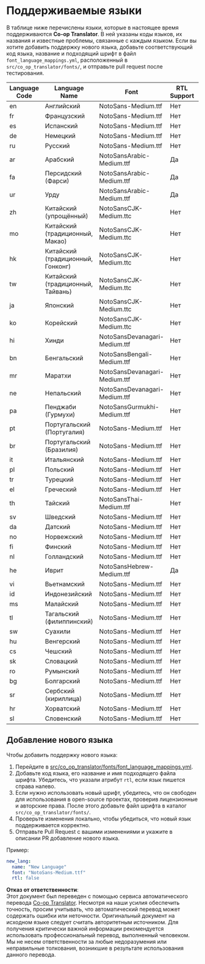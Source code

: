 <!--
CO_OP_TRANSLATOR_METADATA:
{
  "original_hash": "ba33aa8d5da0d3dd14322b77fcb63deb",
  "translation_date": "2025-05-06T17:48:23+00:00",
  "source_file": "getting_started/supported-languages.md",
  "language_code": "ru"
}
-->
# Поддерживаемые языки

В таблице ниже перечислены языки, которые в настоящее время поддерживаются **Co-op Translator**. В ней указаны коды языков, их названия и известные проблемы, связанные с каждым языком. Если вы хотите добавить поддержку нового языка, добавьте соответствующий код языка, название и подходящий шрифт в файл `font_language_mappings.yml`, расположенный в `src/co_op_translator/fonts/`, и отправьте pull request после тестирования.

| Language Code | Language Name        | Font                              | RTL Support | Known Issues |
|---------------|----------------------|-----------------------------------|-------------|--------------|
| en            | Английский           | NotoSans-Medium.ttf               | Нет         | Нет          |
| fr            | Французский          | NotoSans-Medium.ttf               | Нет         | Нет          |
| es            | Испанский            | NotoSans-Medium.ttf               | Нет         | Нет          |
| de            | Немецкий             | NotoSans-Medium.ttf               | Нет         | Нет          |
| ru            | Русский              | NotoSans-Medium.ttf               | Нет         | Нет          |
| ar            | Арабский             | NotoSansArabic-Medium.ttf         | Да          | Нет          |
| fa            | Персидский (Фарси)   | NotoSansArabic-Medium.ttf         | Да          | Нет          |
| ur            | Урду                 | NotoSansArabic-Medium.ttf         | Да          | Нет          |
| zh            | Китайский (упрощённый) | NotoSansCJK-Medium.ttc          | Нет         | Нет          |
| mo            | Китайский (традиционный, Макао) | NotoSansCJK-Medium.ttc | Нет         | Нет          |
| hk            | Китайский (традиционный, Гонконг) | NotoSansCJK-Medium.ttc | Нет         | Нет          |
| tw            | Китайский (традиционный, Тайвань) | NotoSansCJK-Medium.ttc  | Нет         | Нет          |
| ja            | Японский             | NotoSansCJK-Medium.ttc            | Нет         | Нет          |
| ko            | Корейский            | NotoSansCJK-Medium.ttc            | Нет         | Нет          |
| hi            | Хинди                | NotoSansDevanagari-Medium.ttf     | Нет         | Нет          |
| bn            | Бенгальский          | NotoSansBengali-Medium.ttf        | Нет         | Нет          |
| mr            | Маратхи              | NotoSansDevanagari-Medium.ttf     | Нет         | Нет          |
| ne            | Непальский           | NotoSansDevanagari-Medium.ttf     | Нет         | Нет          |
| pa            | Пенджаби (Гурмухи)   | NotoSansGurmukhi-Medium.ttf       | Нет         | Нет          |
| pt            | Португальский (Португалия) | NotoSans-Medium.ttf          | Нет         | Нет          |
| br            | Португальский (Бразилия) | NotoSans-Medium.ttf            | Нет         | Нет          |
| it            | Итальянский          | NotoSans-Medium.ttf               | Нет         | Нет          |
| pl            | Польский             | NotoSans-Medium.ttf               | Нет         | Нет          |
| tr            | Турецкий             | NotoSans-Medium.ttf               | Нет         | Нет          |
| el            | Греческий            | NotoSans-Medium.ttf               | Нет         | Нет          |
| th            | Тайский              | NotoSansThai-Medium.ttf           | Нет         | Нет          |
| sv            | Шведский             | NotoSans-Medium.ttf               | Нет         | Нет          |
| da            | Датский              | NotoSans-Medium.ttf               | Нет         | Нет          |
| no            | Норвежский           | NotoSans-Medium.ttf               | Нет         | Нет          |
| fi            | Финский              | NotoSans-Medium.ttf               | Нет         | Нет          |
| nl            | Голландский          | NotoSans-Medium.ttf               | Нет         | Нет          |
| he            | Иврит                | NotoSansHebrew-Medium.ttf         | Да          | Нет          |
| vi            | Вьетнамский          | NotoSans-Medium.ttf               | Нет         | Нет          |
| id            | Индонезийский        | NotoSans-Medium.ttf               | Нет         | Нет          |
| ms            | Малайский            | NotoSans-Medium.ttf               | Нет         | Нет          |
| tl            | Тагальский (филиппинский) | NotoSans-Medium.ttf          | Нет         | Нет          |
| sw            | Суахили              | NotoSans-Medium.ttf               | Нет         | Нет          |
| hu            | Венгерский           | NotoSans-Medium.ttf               | Нет         | Нет          |
| cs            | Чешский              | NotoSans-Medium.ttf               | Нет         | Нет          |
| sk            | Словацкий            | NotoSans-Medium.ttf               | Нет         | Нет          |
| ro            | Румынский            | NotoSans-Medium.ttf               | Нет         | Нет          |
| bg            | Болгарский           | NotoSans-Medium.ttf               | Нет         | Нет          |
| sr            | Сербский (кириллица) | NotoSans-Medium.ttf               | Нет         | Нет          |
| hr            | Хорватский           | NotoSans-Medium.ttf               | Нет         | Нет          |
| sl            | Словенский           | NotoSans-Medium.ttf               | Нет         | Нет          |

## Добавление нового языка

Чтобы добавить поддержку нового языка:

1. Перейдите в [src/co_op_translator/fonts/font_language_mappings.yml](https://github.com/Azure/co-op-translator/blob/main/src/co_op_translator/fonts/font_language_mappings.yml).
2. Добавьте код языка, его название и имя подходящего файла шрифта. Убедитесь, что указали атрибут `rtl`, если язык пишется справа налево.
3. Если нужно использовать новый шрифт, убедитесь, что он свободен для использования в open-source проектах, проверив лицензионные и авторские права. После этого добавьте файл шрифта в каталог `src/co_op_translator/fonts/`.
4. Проверьте изменения локально, чтобы убедиться, что новый язык поддерживается корректно.
5. Отправьте Pull Request с вашими изменениями и укажите в описании PR добавление нового языка.

Пример:

```yaml
new_lang:
  name: "New Language"
  font: "NotoSans-Medium.ttf"
  rtl: false
```

**Отказ от ответственности**:  
Этот документ был переведен с помощью сервиса автоматического перевода [Co-op Translator](https://github.com/Azure/co-op-translator). Несмотря на наши усилия обеспечить точность, просим учитывать, что автоматический перевод может содержать ошибки или неточности. Оригинальный документ на исходном языке следует считать авторитетным источником. Для получения критически важной информации рекомендуется использовать профессиональный перевод, выполненный человеком. Мы не несем ответственности за любые недоразумения или неправильные толкования, возникшие в результате использования данного перевода.